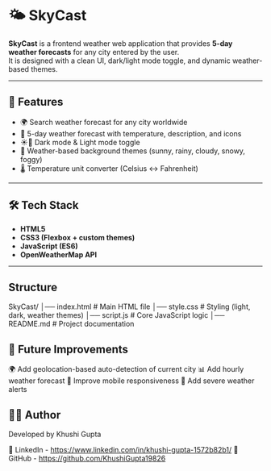 # 🌤️ SkyCast

**SkyCast** is a frontend weather web application that provides **5-day weather forecasts** for any city entered by the user.  
It is designed with a clean UI, dark/light mode toggle, and dynamic weather-based themes.

---

## 🚀 Features

- 🌍 Search weather forecast for any city worldwide  
- 📅 5-day weather forecast with temperature, description, and icons  
- ☀️🌙 Dark mode & Light mode toggle  
- 🎨 Weather-based background themes (sunny, rainy, cloudy, snowy, foggy)  
- 🌡️ Temperature unit converter (Celsius ↔ Fahrenheit)  

---

## 🛠️ Tech Stack

- **HTML5**  
- **CSS3 (Flexbox + custom themes)**  
- **JavaScript (ES6)**  
- **OpenWeatherMap API**  

---
## Structure
SkyCast/
│── index.html      # Main HTML file
│── style.css       # Styling (light, dark, weather themes)
│── script.js       # Core JavaScript logic
│── README.md       # Project documentation

## 📌 Future Improvements

🌍 Add geolocation-based auto-detection of current city
📊 Add hourly weather forecast
📱 Improve mobile responsiveness
🔔 Add severe weather alerts


## 👩‍💻 Author
Developed by Khushi Gupta

💼 LinkedIn - https://www.linkedin.com/in/khushi-gupta-1572b82b1/
🐙 GitHub - https://github.com/KhushiGupta19826
